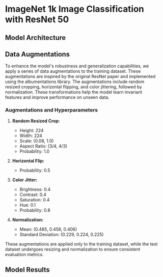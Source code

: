 # ImageNet 1k Image Classification with ResNet 50


## Model Architecture


## Data Augmentations

To enhance the model's robustness and generalization capabilities, we apply a series of data augmentations to the training dataset. These augmentations are inspired by the original ResNet paper and implemented using the albumentations library. The augmentations include random resized cropping, horizontal flipping, and color jittering, followed by normalization. These transformations help the model learn invariant features and improve performance on unseen data.

### Augmentations and Hyperparameters

1. **Random Resized Crop:**
   - Height: 224
   - Width: 224
   - Scale: (0.08, 1.0)
   - Aspect Ratio: (3/4, 4/3)
   - Probability: 1.0

2. **Horizontal Flip:**
   - Probability: 0.5

3. **Color Jitter:**
   - Brightness: 0.4
   - Contrast: 0.4
   - Saturation: 0.4
   - Hue: 0.1
   - Probability: 0.8

4. **Normalization:**
   - Mean: (0.485, 0.456, 0.406)
   - Standard Deviation: (0.229, 0.224, 0.225)

These augmentations are applied only to the training dataset, while the test dataset undergoes resizing and normalization to ensure consistent evaluation metrics.


## Model Results



